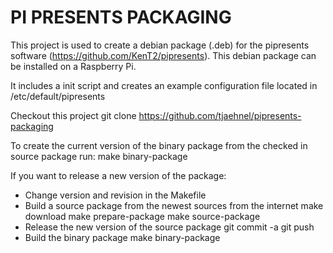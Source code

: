 PI PRESENTS PACKAGING
=====================

This project is used to create a debian package (.deb) for the pipresents software (https://github.com/KenT2/pipresents). This debian package can be installed on a Raspberry Pi.

It includes a init script and creates an example configuration file located in /etc/default/pipresents

Checkout this project
 git clone https://github.com/tjaehnel/pipresents-packaging

To create the current version of the binary package from the checked in source package run:
 make binary-package

If you want to release a new version of the package:
*   Change version and revision in the Makefile
*   Build a source package from the newest sources from the internet
 make download
 make prepare-package
 make source-package
*   Release the new version of the source package
 git commit -a
 git push
*   Build the binary package
 make binary-package

